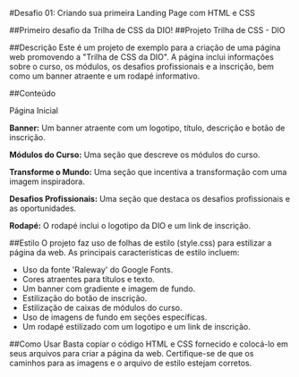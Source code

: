 #Desafio 01: Criando sua primeira Landing Page com HTML e CSS

##Primeiro desafio da Trilha de CSS da DIO!
##Projeto Trilha de CSS - DIO

##Descrição
Este é um projeto de exemplo para a criação de uma página web promovendo a "Trilha de CSS da DIO". A página inclui informações sobre o curso, os módulos, os desafios profissionais e a inscrição, bem como um banner atraente e um rodapé informativo.

##Conteúdo

Página Inicial

**Banner:** Um banner atraente com um logotipo, título, descrição e botão de inscrição.

**Módulos do Curso:** Uma seção que descreve os módulos do curso.

**Transforme o Mundo:** Uma seção que incentiva a transformação com uma imagem inspiradora.

**Desafios Profissionais:** Uma seção que destaca os desafios profissionais e as oportunidades.

**Rodapé:** O rodapé inclui o logotipo da DIO e um link de inscrição.

##Estilo
O projeto faz uso de folhas de estilo (style.css) para estilizar a página da web. As principais características de estilo incluem:
* Uso da fonte 'Raleway' do Google Fonts.
* Cores atraentes para títulos e texto.
* Um banner com gradiente e imagem de fundo.
* Estilização do botão de inscrição.
* Estilização de caixas de módulos do curso.
* Uso de imagens de fundo em seções específicas.
* Um rodapé estilizado com um logotipo e um link de inscrição.

##Como Usar
Basta copiar o código HTML e CSS fornecido e colocá-lo em seus arquivos para criar a página da web. Certifique-se de que os caminhos para as imagens e o arquivo de estilo estejam corretos.
